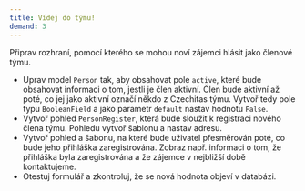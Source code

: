 ```yaml
---
title: Vídej do týmu!
demand: 3
---
```


Připrav rozhraní, pomocí kterého se mohou noví zájemci hlásit jako členové týmu.

- Uprav model `Person` tak, aby obsahovat pole `active`, které bude obsahovat informaci o tom, jestli je člen aktivní. Člen bude aktivní až poté, co jej jako aktivní označí někdo z Czechitas týmu. Vytvoř tedy pole typu `BooleanField` a jako parametr `default` nastav hodnotu `False`.
- Vytvoř pohled `PersonRegister`, která bude sloužit k registraci nového člena týmu. Pohledu vytvoř šablonu a nastav adresu.
- Vytvoř pohled a šabonu, na které bude uživatel přesměrován poté, co bude jeho přihláška zaregistrována. Zobraz např. informaci o tom, že přihláška byla zaregistrována a že zájemce v nejbližší době kontaktujeme.
- Otestuj formulář a zkontroluj, že se nová hodnota objeví v databázi.
